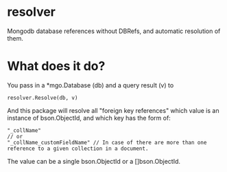 resolver
========

Mongodb database references without DBRefs, and automatic resolution of them.

What does it do?
========
You pass in a *mgo.Database (db) and a query result (v) to
```
resolver.Resolve(db, v)
```

And this package will resolve all "foreign key references" which value is an instance of bson.ObjectId, and which key has the form of:
```
"_collName"
// or
"_collName_customFieldName"	// In case of there are more than one reference to a given collection in a document.
```

The value can be a single bson.ObjectId or a []bson.ObjectId.
